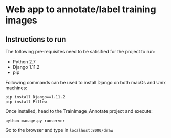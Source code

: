# Web app to annotate/label training images

## Instructions to run
The following pre-requisites need to be satisified for the project to run:
* Python 2.7
* Django 1.11.2
* pip

Following commands can be used to install Django on both macOs and Unix machines:
```
pip install Django==1.11.2
pip install Pillow
```

Once installed, head to the TrainImage_Annotate project and execute:
```
python manage.py runserver
```

Go to the browser and type in `localhost:8000/draw`

